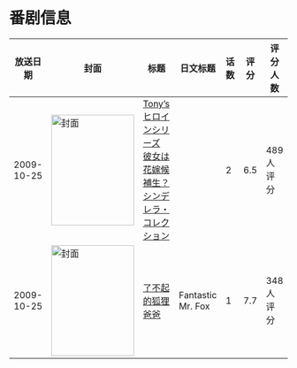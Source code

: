 # 番剧信息

|放送日期|封面|标题|日文标题|话数|评分|评分人数|
|---|---|---|---|---|---|---|
|2009-10-25|<img src="/img/no_icon_subject.png" alt="封面" style="width:150px;height:200px;object-fit:cover;">|[Tony’s ヒロインシリーズ 彼女は花嫁候補生？ シンデレラ・コレクション](https://bangumi.tv/subject/62423)||2|6.5|489人评分|
|2009-10-25|<img src="//lain.bgm.tv/pic/cover/c/66/18/96167_4YSRL.jpg" alt="封面" style="width:150px;height:200px;object-fit:cover;">|[了不起的狐狸爸爸](https://bangumi.tv/subject/96167)|Fantastic Mr. Fox|1|7.7|348人评分|

